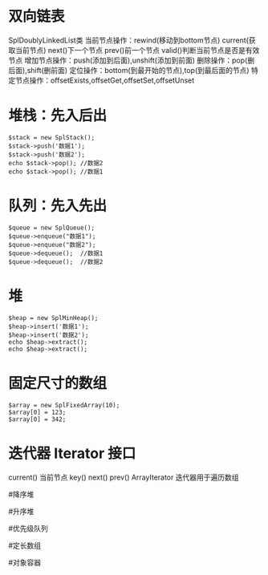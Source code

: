 # 双向链表

SplDoublyLinkedList类
当前节点操作：rewind(移动到bottom节点) current(获取当前节点) next()下一个节点 prev()前一个节点 valid()判断当前节点是否是有效节点
增加节点操作：push(添加到后面),unshift(添加到前面)
删除操作：pop(删后面),shift(删前面)
定位操作：bottom(到最开始的节点),top(到最后面的节点)
特定节点操作：offsetExists,offsetGet,offsetSet,offsetUnset

# 堆栈：先入后出
```
$stack = new SplStack();
$stack->push('数据1');
$stack->push('数据2');
echo $stack->pop(); //数据2
echo $stack->pop(); //数据1
```
# 队列：先入先出
```
$queue = new SplQueue();
$queue->enqueue("数据1");
$queue->enqueue("数据2");
$queue->dequeue();  //数据1
$queue->dequeue();  //数据2
```
# 堆
```
$heap = new SplMinHeap();
$heap->insert('数据1');
$heap->insert('数据2');
echo $heap->extract();
echo $heap->extract();
```
# 固定尺寸的数组
```
$array = new SplFixedArray(10);
$array[0] = 123;
$array[0] = 342;
```

# 迭代器 Iterator 接口
current() 当前节点 key() next() prev()
ArrayIterator 迭代器用于遍历数组


#降序堆

#升序堆

#优先级队列


#定长数组


#对象容器
